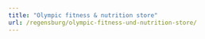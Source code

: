 ```yaml
---
title: "Olympic fitness & nutrition store"
url: /regensburg/olympic-fitness-und-nutrition-store/
---
```

